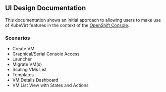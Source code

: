 ## UI Design Documentation

This documentation shows an initial approach to allowing users to make use of KubeVirt features in the context of the [OpenShift Console](https://github.com/openshift/console).

### Scenarios

- Create VM
- Graphical/Serial Console Access
- Launcher
- Migrate VM(s)
- Scaling VMs List
- Templates
- VM Details Dashboard
- VM List View with States and Actions